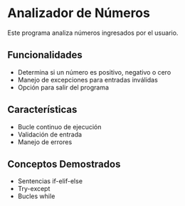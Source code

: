 # Analizador de Números

Este programa analiza números ingresados por el usuario.

## Funcionalidades

- Determina si un número es positivo, negativo o cero
- Manejo de excepciones para entradas inválidas
- Opción para salir del programa

## Características

- Bucle continuo de ejecución
- Validación de entrada
- Manejo de errores

## Conceptos Demostrados

- Sentencias if-elif-else
- Try-except
- Bucles while
